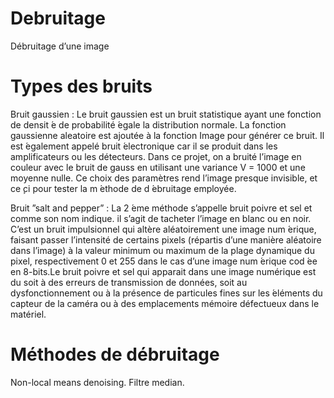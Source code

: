 # Debruitage
Débruitage d’une image

# Types des bruits
Bruit gaussien :
Le bruit gaussien est un bruit statistique ayant une fonction de densit ́e de probabilité  ́egale  la distribution normale. 
La fonction gaussienne aleatoire est ajoutée à la fonction Image pour générer ce bruit. Il est  ́egalement appelé bruit  ́electronique car il se produit dans les amplificateurs ou les détecteurs.
Dans ce projet, on a bruité l’image en couleur avec le bruit de gauss en utilisant une variance V = 1000 et une moyenne nulle. Ce choix des paramètres
rend l’image presque invisible, et ce ̧ci pour tester la m ́ethode de d ́ebruitage employée.

Bruit ”salt and pepper” :
La 2  ́eme méthode s’appelle bruit poivre et sel et comme son nom indique.
il s’agit de tacheter l’image en blanc ou en noir. C’est un bruit impulsionnel qui altère aléatoirement une image num ́erique, faisant passer l’intensité
de certains pixels (répartis d’une manière aléatoire dans l’image) à la valeur minimum ou maximum de la plage dynamique du pixel, respectivement 0 et
255 dans le cas d’une image num ́erique cod ́ee en 8-bits.Le bruit poivre et sel qui apparait dans une image numérique est du soit à des erreurs de transmission de données, soit au dysfonctionnement ou à la présence de particules fines sur les  ́eléments du capteur de la caméra ou à des emplacements mémoire défectueux dans le matériel.

# Méthodes de débruitage
Non-local means denoising.
Filtre median.
